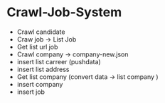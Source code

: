 # Crawl-Job-System
- Crawl candidate 
- Craw job -> List Job 
- Get list url job
- Crawl company -> company-new.json 
-  insert list carreer (pushdata)
- insert list address 
- Get list company (convert data -> list company )
- insert company 
- insert job 